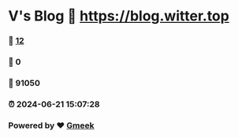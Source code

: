 # V's Blog :link: https://blog.witter.top 
### :page_facing_up: [12](https://blog.witter.top/tag.html) 
### :speech_balloon: 0 
### :hibiscus: 91050 
### :alarm_clock: 2024-06-21 15:07:28 
### Powered by :heart: [Gmeek](https://github.com/Meekdai/Gmeek)
